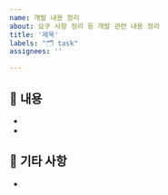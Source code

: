 ```yaml
---
name: 개발 내용 정리
about: 요구 사항 정리 등 개발 관련 내용 정리
title: '제목'
labels: "🗂️ task"
assignees: ''

---
```


## 📃 내용

- 
- 

## 💬 기타 사항

-

